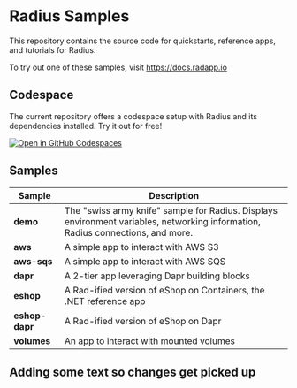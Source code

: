 # Radius Samples

This repository contains the source code for quickstarts, reference apps, and tutorials for Radius.

To try out one of these samples, visit https://docs.radapp.io

## Codespace

The current repository offers a codespace setup with Radius and its dependencies installed.  Try it out for free!

[![Open in GitHub Codespaces](https://github.com/codespaces/badge.svg)](https://codespaces.new/radius-project/samples)

## Samples

| Sample | Description |
|--------|-------------|
| **demo** | The "swiss army knife" sample for Radius. Displays environment variables, networking information, Radius connections, and more.
| **aws** | A simple app to interact with AWS S3
| **aws-sqs** | A simple app to interact with AWS SQS
| **dapr** | A 2-tier app leveraging Dapr building blocks
| **eshop** | A Rad-ified version of eShop on Containers, the .NET reference app
| **eshop-dapr** | A Rad-ified version of eShop on Dapr
| **volumes** | An app to interact with mounted volumes


## Adding some text so changes get picked up 